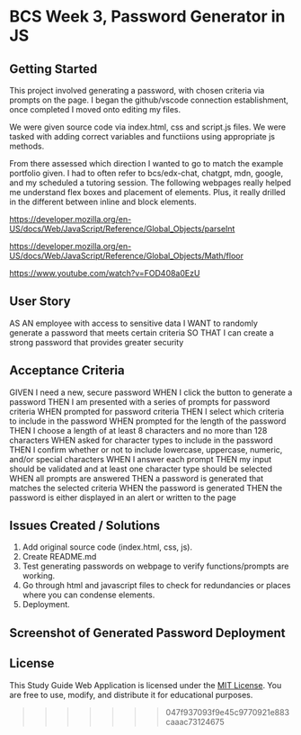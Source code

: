 # BCS Week 3, Password Generator in JS

## Getting Started

This project involved generating a password, with chosen criteria via prompts on the page. I began the github/vscode connection establishment, once completed I moved onto editing my files. 

We were given source code via index.html, css and script.js files. We were tasked with adding correct variables and functiions using appropriate js methods.

From there assessed which direction I wanted to go to match the example portfolio given. I had to often refer to bcs/edx-chat, chatgpt, mdn, google, and my scheduled a tutoring session. The following webpages really helped me understand flex boxes and placement of elements. Plus, it really drilled in the different between inline and block elements.

https://developer.mozilla.org/en-US/docs/Web/JavaScript/Reference/Global_Objects/parseInt

https://developer.mozilla.org/en-US/docs/Web/JavaScript/Reference/Global_Objects/Math/floor

https://www.youtube.com/watch?v=FOD408a0EzU

## User Story

AS AN employee with access to sensitive data
I WANT to randomly generate a password that meets certain criteria
SO THAT I can create a strong password that provides greater security

## Acceptance Criteria

GIVEN I need a new, secure password
WHEN I click the button to generate a password
THEN I am presented with a series of prompts for password criteria
WHEN prompted for password criteria
THEN I select which criteria to include in the password
WHEN prompted for the length of the password
THEN I choose a length of at least 8 characters and no more than 128 characters
WHEN asked for character types to include in the password
THEN I confirm whether or not to include lowercase, uppercase, numeric, and/or special characters
WHEN I answer each prompt
THEN my input should be validated and at least one character type should be selected
WHEN all prompts are answered
THEN a password is generated that matches the selected criteria
WHEN the password is generated
THEN the password is either displayed in an alert or written to the page

## Issues Created / Solutions

  1. Add original source code (index.html, css, js).
  2. Create README.md
  3. Test generating passwords on webpage to verify functions/prompts are working.
  5. Go through html and javascript files to check for redundancies or places where you can condense elements.
  6. Deployment.

## Screenshot of Generated Password Deployment



## License
This Study Guide Web Application is licensed under the [MIT License](link-to-license). You are free to use, modify, and distribute it for educational purposes.
>>>>>>> 047f937093f9e45c9770921e883caaac73124675
